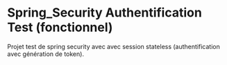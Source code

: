 # Spring_Security Authentification Test (fonctionnel)

Projet test de spring security avec avec session stateless (authentification avec génération de token).
